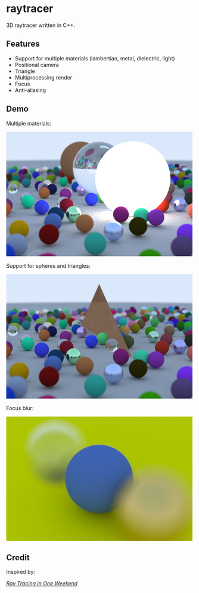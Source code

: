 # raytracer
3D raytracer written in C++.

## Features
- Support for multiple materials (lambertian, metal, dielectric, light)
- Positional camera
- Triangle
- Multiprocessing render
- Focus
- Anti-aliasing

## Demo
Multiple materials:

![Light-emitting material](src/image-light.png)

Support for spheres and triangles:

![Spheres and triangles](src/image-triangle.png)

Focus blur:

![Focus blur](src/image-focusblur.png)

## Credit
Inspired by:

[_Ray Tracing in One Weekend_](https://raytracing.github.io/books/RayTracingInOneWeekend.html)
